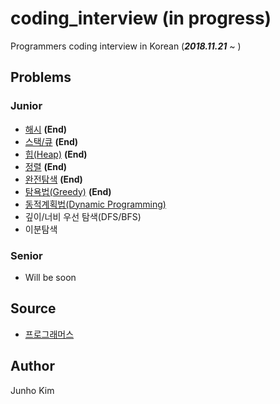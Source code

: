 # coding_interview **(in progress)**
Programmers coding interview in Korean (***2018.11.21*** ~ )

## Problems
### Junior
* [해시](https://github.com/taki0112/coding_practice/tree/master/src/%ED%95%B4%EC%8B%9C) **(End)**
* [스택/큐](https://github.com/taki0112/coding_practice/tree/master/src/%EC%8A%A4%ED%83%9D_%ED%81%90) **(End)**
* [힙(Heap)](https://github.com/taki0112/coding_practice/tree/master/src/%ED%9E%99(Heap)) **(End)**
* [정렬](https://github.com/taki0112/coding_practice/tree/master/src/%EC%A0%95%EB%A0%AC) **(End)**
* [완전탐색](https://github.com/taki0112/coding_practice/tree/master/src/%EC%99%84%EC%A0%84%ED%83%90%EC%83%89) **(End)**
* [탐욕법(Greedy)](https://github.com/taki0112/coding_practice/tree/master/src/%ED%83%90%EC%9A%95%EB%B2%95(Greedy)) **(End)**
* [동적계획법(Dynamic Programming)](https://github.com/taki0112/coding_interview/tree/master/src/동적계획법(Dynamic%20Programming))
* 깊이/너비 우선 탐색(DFS/BFS)
* 이분탐색

### Senior
* Will be soon

## Source
* [프로그래머스](https://programmers.co.kr/learn/challenges)

## Author
Junho Kim
